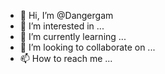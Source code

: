 - 👋 Hi, I’m @Dangergam
- 👀 I’m interested in ...
- 🌱 I’m currently learning ...
- 💞️ I’m looking to collaborate on ...
- 📫 How to reach me ...

<!---
Dangergam/Dangergam is a ✨ special ✨ repository because its `README.md` (this file) appears on your GitHub profile.
You can click the Preview link to take a look at your changes.
--->
